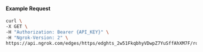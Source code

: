 <!-- Code generated for API Clients. DO NOT EDIT. -->
#### Example Request
```bash
curl \
-X GET \
-H "Authorization: Bearer {API_KEY}" \
-H "Ngrok-Version: 2" \
https://api.ngrok.com/edges/https/edghts_2w51FkqbhyVDwpZ7YuSffAhXM7F/routes/edghtsrt_2w51FkuFdS4qTMkEd7Gt734nNxC/webhook_verification
